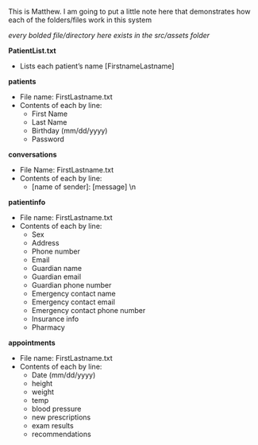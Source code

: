This is Matthew. I am going to put a little note here that demonstrates how each of the folders/files work in this system

*every bolded file/directory here exists in the src/assets folder*

**PatientList.txt**
- Lists each patient’s name [FirstnameLastname]

**patients**
- File name: FirstLastname.txt
- Contents of each by line:
    - First Name
    - Last Name
    - Birthday (mm/dd/yyyy)
    - Password

**conversations**
- File Name: FirstLastname.txt
- Contents of each by line:
    - [name of sender]: [message] \n

**patientinfo**
- File name: FirstLastname.txt
- Contents of each by line:
    - Sex
    - Address
    - Phone number
    - Email
    - Guardian name
    - Guardian email
    - Guardian phone number
    - Emergency contact name
    - Emergency contact email
    - Emergency contact phone number
    - Insurance info
    - Pharmacy

**appointments**
- File name: FirstLastname.txt
- Contents of each by line:
    - Date (mm/dd/yyyy)
    - height
    - weight
    - temp
    - blood pressure
    - new prescriptions
    - exam results
    - recommendations
